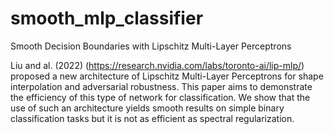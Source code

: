 # smooth_mlp_classifier
Smooth Decision Boundaries with Lipschitz Multi-Layer Perceptrons

Liu and al. (2022) (https://research.nvidia.com/labs/toronto-ai/lip-mlp/) 
proposed a new architecture of Lipschitz Multi-Layer Perceptrons for shape interpolation and adversarial robustness. This paper
aims to demonstrate the efficiency of this type of network for classification. We show that the use of such an architecture yields smooth
results on simple binary classification tasks but it is not as efficient as spectral regularization.
